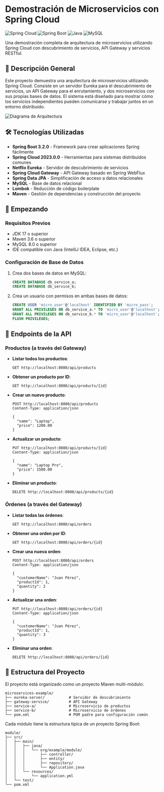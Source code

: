 # Demostración de Microservicios con Spring Cloud

![Spring Cloud](https://img.shields.io/badge/Spring%20Cloud-2023.0.0-6DB33F?style=for-the-badge&logo=spring&logoColor=white)
![Spring Boot](https://img.shields.io/badge/Spring%20Boot-3.2.0-6DB33F?style=for-the-badge&logo=spring-boot&logoColor=white)
![Java](https://img.shields.io/badge/Java-17-ED8B00?style=for-the-badge&logo=java&logoColor=white)
![MySQL](https://img.shields.io/badge/MySQL-8.0-4479A1?style=for-the-badge&logo=mysql&logoColor=white)

Una demostración completa de arquitectura de microservicios utilizando Spring Cloud con descubrimiento de servicios, API Gateway y servicios RESTful.

## 🌟 Descripción General

Este proyecto demuestra una arquitectura de microservicios utilizando Spring Cloud. Consiste en un servidor Eureka para el descubrimiento de servicios, un API Gateway para el enrutamiento, y dos microservicios con sus propias bases de datos. El sistema está diseñado para mostrar cómo los servicios independientes pueden comunicarse y trabajar juntos en un entorno distribuido.

![Diagrama de Arquitectura](https://www.mermaidchart.com/raw/7ae524d5-a4b7-40fe-b928-e7447820a3fe?theme=light&version=v0.1&format=svg)

## 🛠️ Tecnologías Utilizadas

- **Spring Boot 3.2.0** - Framework para crear aplicaciones Spring fácilmente
- **Spring Cloud 2023.0.0** - Herramientas para sistemas distribuidos comunes
- **Netflix Eureka** - Servidor de descubrimiento de servicios
- **Spring Cloud Gateway** - API Gateway basado en Spring WebFlux
- **Spring Data JPA** - Simplificación de acceso a datos relacionales
- **MySQL** - Base de datos relacional
- **Lombok** - Reducción de código boilerplate
- **Maven** - Gestión de dependencias y construcción del proyecto

## 🚀 Empezando

### Requisitos Previos

- JDK 17 o superior
- Maven 3.6 o superior
- MySQL 8.0 o superior
- IDE compatible con Java (IntelliJ IDEA, Eclipse, etc.)

### Configuración de Base de Datos

1. Crea dos bases de datos en MySQL:
   ```sql
   CREATE DATABASE db_service_a;
   CREATE DATABASE db_service_b;
   ```

2. Crea un usuario con permisos en ambas bases de datos:
   ```sql
   CREATE USER 'micro_user'@'localhost' IDENTIFIED BY 'micro_pass';
   GRANT ALL PRIVILEGES ON db_service_a.* TO 'micro_user'@'localhost';
   GRANT ALL PRIVILEGES ON db_service_b.* TO 'micro_user'@'localhost';
   FLUSH PRIVILEGES;
   ```

## 📡 Endpoints de la API

### Productos (a través del Gateway)

- **Listar todos los productos**:
  ```
  GET http://localhost:8080/api/products
  ```

- **Obtener un producto por ID**:
  ```
  GET http://localhost:8080/api/products/{id}
  ```

- **Crear un nuevo producto**:
  ```
  POST http://localhost:8080/api/products
  Content-Type: application/json

  {
    "name": "Laptop",
    "price": 1200.00
  }
  ```

- **Actualizar un producto**:
  ```
  PUT http://localhost:8080/api/products/{id}
  Content-Type: application/json

  {
    "name": "Laptop Pro",
    "price": 1500.00
  }
  ```

- **Eliminar un producto**:
  ```
  DELETE http://localhost:8080/api/products/{id}
  ```

### Órdenes (a través del Gateway)

- **Listar todas las órdenes**:
  ```
  GET http://localhost:8080/api/orders
  ```

- **Obtener una orden por ID**:
  ```
  GET http://localhost:8080/api/orders/{id}
  ```

- **Crear una nueva orden**:
  ```
  POST http://localhost:8080/api/orders
  Content-Type: application/json

  {
    "customerName": "Juan Pérez",
    "productId": 1,
    "quantity": 2
  }
  ```

- **Actualizar una orden**:
  ```
  PUT http://localhost:8080/api/orders/{id}
  Content-Type: application/json

  {
    "customerName": "Juan Pérez",
    "productId": 1,
    "quantity": 3
  }
  ```

- **Eliminar una orden**:
  ```
  DELETE http://localhost:8080/api/orders/{id}
  ```

## 📂 Estructura del Proyecto

El proyecto está organizado como un proyecto Maven multi-módulo:

```
microservices-example/
├── eureka-server/           # Servidor de descubrimiento
├── gateway-service/         # API Gateway
├── service-a/               # Microservicio de productos
├── service-b/               # Microservicio de órdenes
└── pom.xml                  # POM padre para configuración común
```

Cada módulo tiene la estructura típica de un proyecto Spring Boot:

```
module/
├── src/
│   ├── main/
│   │   ├── java/
│   │   │   └── org/example/module/
│   │   │       ├── controller/
│   │   │       ├── entity/
│   │   │       ├── repository/
│   │   │       └── Application.java
│   │   └── resources/
│   │       └── application.yml
│   └── test/
└── pom.xml
```
